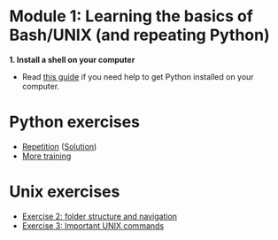 # Module 1: Learning the basics of Bash/UNIX (and repeating Python)
**1. Install a shell on your computer**





* Read [this guide](guide_getting_started_with_python..md) if you need help to get Python installed on your computer.

# Python exercises
* [Repetition](Python-exercise1.md) ([Solution](solutions/Exercise1-solution.py))
* [More training](..)

# Unix exercises
* [Exercise 2: folder structure and navigation](Exercise_2_folder_structure.md) 
* [Exercise 3: Important UNIX commands](Exercise_3_cmds.md) 
